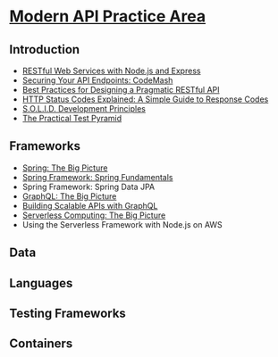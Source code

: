 # [Modern API Practice Area](https://app.pluralsight.com/channels/details/480b82e2-96f8-48ce-85a5-d304fb798aee)

## Introduction

- [RESTful Web Services with Node.js and Express](introduction/restful-web-services-with-nodejs-and-express/README.md)
- [Securing Your API Endpoints: CodeMash](introduction/securing-your-api-endpoints-codemash/securing-your-api-endpoints-codemash.md)
- [Best Practices for Designing a Pragmatic RESTful API](introduction/best-practices-for-designing-a-pragmatic-restful-api/best-practices-for-designing-a-pragmatic-restful-api.md)
- [HTTP Status Codes Explained: A Simple Guide to Response Codes](introduction/http-status-codes-explained/http-status-codes-explained.md)
- [S.O.L.I.D. Development Principles](introduction/solid-development-principles/solid-development-principles.md)
- [The Practical Test Pyramid](introduction/the-practical-test-pyramid/the-practical-test-pyramid.md)

## Frameworks

- [Spring: The Big Picture](frameworks/spring-the-big-picture/spring-the-big-picture.md)
- [Spring Framework: Spring Fundamentals](frameworks/spring-framework-spring-fundamentals/spring-framework-spring-fundamentals.md)
- Spring Framework: Spring Data JPA
- [GraphQL: The Big Picture](frameworks/graphql-the-big-picture/graphql-the-big-picture.md)
- [Building Scalable APIs with GraphQL](frameworks/building-scalable-apis-with-graphql/building-scalable-apis-with-graphql.md)
- [Serverless Computing: The Big Picture](frameworks/serverless-computing-the-big-picture/serverless-computing-the-big-picture.md)
- Using the Serverless Framework with Node.js on AWS

## Data

## Languages

## Testing Frameworks

## Containers

